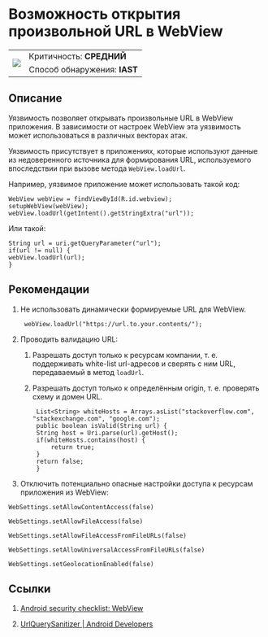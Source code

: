 # Возможность открытия произвольной URL в WebView

<table class='noborder'>
    <colgroup>
      <col/>
      <col/>
    </colgroup>
    <tbody>
      <tr>
        <td rowspan="2"><img src="../../../img/defekt_srednij.png"/></td>
        <td>Критичность:<strong> СРЕДНИЙ</strong></td>
      </tr>
      <tr>
        <td>Способ обнаружения:<strong> IAST</strong></td>
      </tr>
    </tbody>
</table>

## Описание

Уязвимость позволяет открывать произвольные URL в WebView приложения. В зависимости от настроек WebView эта уязвимость может использоваться в различных векторах атак.

Уязвимость присутствует в приложениях, которые используют данные из недоверенного источника  для формирования URL, используемого впоследствии при вызове метода `WebView.loadUrl`.

Например, уязвимое приложение может использовать такой код:

    WebView webView = findViewById(R.id.webview);
    setupWebView(webView);
    webView.loadUrl(getIntent().getStringExtra("url"));

Или такой:

    String url = uri.getQueryParameter("url");
    if(url != null) {
    webView.loadUrl(url);
    }

## Рекомендации

1. Не использовать динамически формируемые URL для WebView.

        webView.loadUrl("https://url.to.your.contents/");

2. Проводить валидацию URL:

    1. Разрешать доступ только к ресурсам компании, т. е. поддерживать white-list url-адресов и сверять с ним URL, передаваемый в метод `loadUrl`.

    2. Разрешать доступ только к определённым origin, т. е. проверять схему и домен URL.

            List<String> whiteHosts = Arrays.asList("stackoverflow.com",  "stackexchange.com", "google.com");
            public boolean isValid(String url) {
            String host = Uri.parse(url).getHost();
            if(whiteHosts.contains(host) {
                return true;
            }
            return false;
            }

3. Отключить потенциально опасные настройки доступа к ресурсам приложения из WebView:

`WebSettings.setAllowContentAccess(false)`<br>

`WebSettings.setAllowFileAccess(false)`<br>

`WebSettings.setAllowFileAccessFromFileURLs(false)`<br>

`WebSettings.setAllowUniversalAccessFromFileURLs(false)`<br>

`WebSettings.setGeolocationEnabled(false)`<br>

## Ссылки

1. [Android security checklist: WebView](https://blog.oversecured.com/Android-security-checklist-webview/)

2. [UrlQuerySanitizer  |  Android Developers](https://developer.android.com/reference/android/net/UrlQuerySanitizer)
